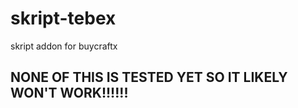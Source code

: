 # skript-tebex
skript addon for buycraftx

## NONE OF THIS IS TESTED YET SO IT LIKELY WON'T WORK!!!!!!